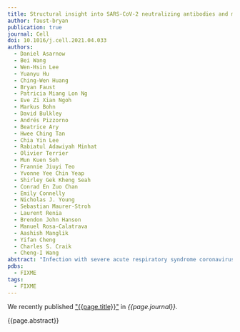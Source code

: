 ```yaml
---
title: Structural insight into SARS-CoV-2 neutralizing antibodies and modulation of syncytia
author: faust-bryan
publication: true
journal: Cell
doi: 10.1016/j.cell.2021.04.033
authors:
  - Daniel Asarnow
  - Bei Wang
  - Wen-Hsin Lee
  - Yuanyu Hu
  - Ching-Wen Huang
  - Bryan Faust
  - Patricia Miang Lon Ng
  - Eve Zi Xian Ngoh
  - Markus Bohn
  - David Bulkley
  - Andrés Pizzorno
  - Beatrice Ary
  - Hwee Ching Tan
  - Chia Yin Lee
  - Rabiatul Adawiyah Minhat
  - Olivier Terrier
  - Mun Kuen Soh
  - Frannie Jiuyi Teo
  - Yvonne Yee Chin Yeap
  - Shirley Gek Kheng Seah
  - Conrad En Zuo Chan
  - Emily Connelly
  - Nicholas J. Young
  - Sebastian Maurer-Stroh
  - Laurent Renia
  - Brendon John Hanson
  - Manuel Rosa-Calatrava
  - Aashish Manglik
  - Yifan Cheng
  - Charles S. Craik
  - Cheng-I Wang
abstract: "Infection with severe acute respiratory syndrome coronavirus 2 (SARS-CoV-2) is initiated by binding of the viral Spike protein to host receptor angiotensin-converting enzyme 2 (ACE2), followed by fusion of viral and host membranes. Although antibodies that block this interaction are in emergency use as early coronavirus disease 2019 (COVID-19) therapies, the precise determinants of neutralization potency remain unknown. We discovered a series of antibodies that potently block ACE2 binding but exhibit divergent neutralization efficacy against the live virus. Strikingly, these neutralizing antibodies can inhibit or enhance Spike-mediated membrane fusion and formation of syncytia, which are associated with chronic tissue damage in individuals with COVID-19. As revealed by cryoelectron microscopy, multiple structures of Spike-antibody complexes have distinct binding modes that not only block ACE2 binding but also alter the Spike protein conformational cycle triggered by ACE2 binding. We show that stabilization of different Spike conformations leads to modulation of Spike-mediated membrane fusion with profound implications for COVID-19 pathology and immunity."
pdbs:
  - FIXME
tags:
  - FIXME
---
```


We recently published ["{{page.title}}"](https://doi.org/{{page.doi}}) in *{{page.journal}}*.

{{page.abstract}}
